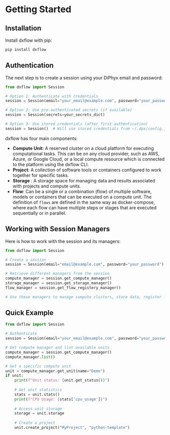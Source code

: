 # Getting Started

## Installation

Install dxflow with pip:

```bash
pip install dxflow
```

## Authentication

The next step is to create a session using your DiPhyx email and password: 

```python
from dxflow import Session

# Option 1: Authenticate with credentials
session = Session(email="your_email@example.com", password="your_password")

# Option 2: Use pre-authenticated secrets (if available)
session = Session(secrets=your_secrets_dict)

# Option 3: Use stored credentials (after first authentication)
session = Session()  # Will use stored credentials from ~/.dpx/config.json
```

dxflow has four main components: 

- **Compute Unit**: A reserved cluster on a cloud platform for executing computational tasks. This can be on any cloud provider, such as AWS, Azure, or Google Cloud, or a local compute resource which is connected to the platform using the dxflow CLI. 
- **Project**: A collection of software tools or containers configured to work together for specific tasks.
-  **Storage** : A storage space for managing data and results associated with projects and compute units.
- **Flow**: Can be a single or a combination (flow) of multiple software, models or containers that can be executed on a compute unit. The definition of `flows` are defined in the same way as docker-compose, where each flow can have multiple steps or stages that are executed sequentially or in parallel.
## Working with Session Managers

Here is how to work with the session and its managers:

```python
from dxflow import Session

# Create a session
session = Session(email="email@example.com", password="your_password")

# Retrieve different managers from the session
compute_manager = session.get_compute_manager()
storage_manager = session.get_storage_manager()
flow_manager = session.get_flow_registery_manager()

# Use these managers to manage compute clusters, store data, register flows, and define compute types
```

## Quick Example

```python
from dxflow import Session

# Authenticate
session = Session(email="your_email@example.com", password="your_password")

# Get compute manager and list available units
compute_manager = session.get_compute_manager()
compute_manager.list()

# Get a specific compute unit
unit = compute_manager.get_unit(name="Demo")
if unit:
    print(f"Unit status: {unit.get_status()}")
    
    # Get unit statistics
    stats = unit.stats()
    print(f"CPU Usage: {stats['cpu_usage']}")
    
    # Access unit storage
    storage = unit.storage
    
    # Create a project
    unit.create_project("MyProject", "python-template")
```


